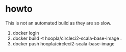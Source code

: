 # howto
This is not an automated build as they are so slow.


1. docker login
2. docker build -t hoopla/circleci2-scala-base-image .
3. docker push hoopla/circleci2-scala-base-image
